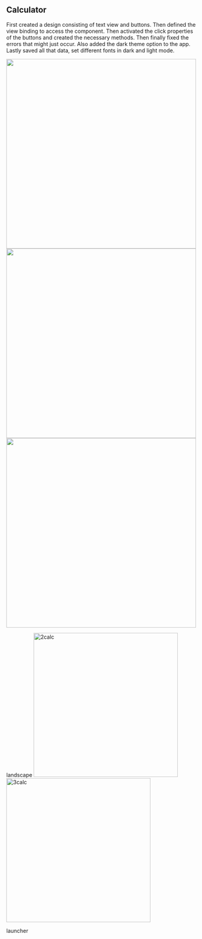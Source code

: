 ## Calculator

First created a design consisting of text view and buttons. Then defined the view binding to access the component. Then activated the click properties of the buttons and created the necessary methods. Then finally fixed the errors that might just occur. Also added the dark theme option to the app. Lastly saved all that data, set different fonts in dark and light mode.


<img src="https://github.com/user-attachments/assets/358456cb-8b42-4bd8-ada6-88d36d684e93" height="500">
<img src="https://github.com/user-attachments/assets/7edfe164-d390-415e-a93b-81f8e2c2deb7" height="500">

<img src="https://github.com/user-attachments/assets/d7cb7d24-3c12-4a1e-b901-a82af74431aa" height="500">

landscape
<img width="380" alt="2calc" src="https://github.com/user-attachments/assets/7f9b01a4-b887-48af-8998-ab27dcaacf00">
<img width="380" alt="3calc" src="https://github.com/user-attachments/assets/3a7a1188-801a-4c8d-8630-4fdc70456bc8">

launcher


